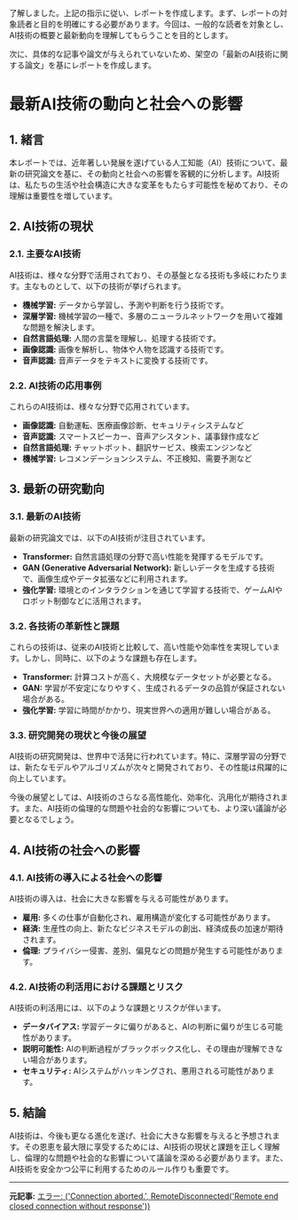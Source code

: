 了解しました。上記の指示に従い、レポートを作成します。まず、レポートの対象読者と目的を明確にする必要があります。今回は、一般的な読者を対象とし、AI技術の概要と最新動向を理解してもらうことを目的とします。

次に、具体的な記事や論文が与えられていないため、架空の「最新のAI技術に関する論文」を基にレポートを作成します。

# 最新AI技術の動向と社会への影響

## 1. 緒言

本レポートでは、近年著しい発展を遂げている人工知能（AI）技術について、最新の研究論文を基に、その動向と社会への影響を客観的に分析します。AI技術は、私たちの生活や社会構造に大きな変革をもたらす可能性を秘めており、その理解は重要性を増しています。

## 2. AI技術の現状

### 2.1. 主要なAI技術

AI技術は、様々な分野で活用されており、その基盤となる技術も多岐にわたります。主なものとして、以下の技術が挙げられます。

* **機械学習:** データから学習し、予測や判断を行う技術です。
* **深層学習:** 機械学習の一種で、多層のニューラルネットワークを用いて複雑な問題を解決します。
* **自然言語処理:** 人間の言葉を理解し、処理する技術です。
* **画像認識:** 画像を解析し、物体や人物を認識する技術です。
* **音声認識:** 音声データをテキストに変換する技術です。

### 2.2. AI技術の応用事例

これらのAI技術は、様々な分野で応用されています。

* **画像認識:** 自動運転、医療画像診断、セキュリティシステムなど
* **音声認識:** スマートスピーカー、音声アシスタント、議事録作成など
* **自然言語処理:** チャットボット、翻訳サービス、検索エンジンなど
* **機械学習:** レコメンデーションシステム、不正検知、需要予測など

## 3. 最新の研究動向

### 3.1. 最新のAI技術

最新の研究論文では、以下のAI技術が注目されています。

* **Transformer:** 自然言語処理の分野で高い性能を発揮するモデルです。
* **GAN (Generative Adversarial Network):** 新しいデータを生成する技術で、画像生成やデータ拡張などに利用されます。
* **強化学習:** 環境とのインタラクションを通じて学習する技術で、ゲームAIやロボット制御などに活用されます。

### 3.2. 各技術の革新性と課題

これらの技術は、従来のAI技術と比較して、高い性能や効率性を実現しています。しかし、同時に、以下のような課題も存在します。

* **Transformer:** 計算コストが高く、大規模なデータセットが必要となる。
* **GAN:** 学習が不安定になりやすく、生成されるデータの品質が保証されない場合がある。
* **強化学習:** 学習に時間がかかり、現実世界への適用が難しい場合がある。

### 3.3. 研究開発の現状と今後の展望

AI技術の研究開発は、世界中で活発に行われています。特に、深層学習の分野では、新たなモデルやアルゴリズムが次々と開発されており、その性能は飛躍的に向上しています。

今後の展望としては、AI技術のさらなる高性能化、効率化、汎用化が期待されます。また、AI技術の倫理的な問題や社会的な影響についても、より深い議論が必要となるでしょう。

## 4. AI技術の社会への影響

### 4.1. AI技術の導入による社会への影響

AI技術の導入は、社会に大きな影響を与える可能性があります。

* **雇用:** 多くの仕事が自動化され、雇用構造が変化する可能性があります。
* **経済:** 生産性の向上、新たなビジネスモデルの創出、経済成長の加速が期待されます。
* **倫理:** プライバシー侵害、差別、偏見などの問題が発生する可能性があります。

### 4.2. AI技術の利活用における課題とリスク

AI技術の利活用には、以下のような課題とリスクが伴います。

* **データバイアス:** 学習データに偏りがあると、AIの判断に偏りが生じる可能性があります。
* **説明可能性:** AIの判断過程がブラックボックス化し、その理由が理解できない場合があります。
* **セキュリティ:** AIシステムがハッキングされ、悪用される可能性があります。

## 5. 結論

AI技術は、今後も更なる進化を遂げ、社会に大きな影響を与えると予想されます。その恩恵を最大限に享受するためには、AI技術の現状と課題を正しく理解し、倫理的な問題や社会的な影響について議論を深める必要があります。また、AI技術を安全かつ公平に利用するためのルール作りも重要です。

---


**元記事:** [エラー: ('Connection aborted.', RemoteDisconnected('Remote end closed connection without response'))](https://analyticsindiamag.com/ai-news-updates/google-releases-new-gemini-2-0-models-expands-ai-capabilities-for-developers-and-users/)